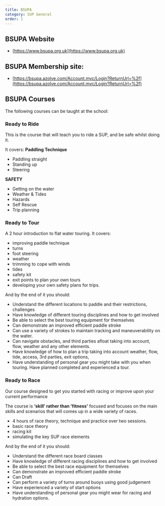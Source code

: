 ```yaml
---
title: BSUPA
category: SUP General
order: 1
---
```


## BSUPA Website
- [https://www.bsupa.org.uk](https://www.bsupa.org.uk)

## BSUPA Membership site:
- [https://bsupa.azolve.com/Account.mvc/Login?ReturnUrl=%2f](https://bsupa.azolve.com/Account.mvc/Login?ReturnUrl=%2f)

## BSUPA Courses
The following courses can be taught at the school:

### Ready to Ride
This is the course that will teach you to ride a SUP, and be safe whilst doing it.

It covers:
**Paddling Technique**
- Paddling straight
- Standing up
- Steering

**SAFETY**
- Getting on the water
- Weather & Tides
- Hazards
- Self Rescue
- Trip planning

### Ready to Tour
A 2 hour introduction to flat water touring.
It covers:
- improving paddle technique
- turns
- foot steering
- weather
- trimming to cope with winds
- tides
- safety kit
- exit points to plan your own tours
- developing your own safety plans for trips.

And by the end of it you should:
- Understand the different locations to paddle and their restrictions, challenges
- Have knowledge of different touring disciplines and how to get involved
- Be able to select the best touring equipment for themselves
- Can demonstrate an improved efficient paddle stroke
- Can use a variety of strokes to maintain tracking and maneuverability on the water.
- Can navigate obstacles, and third parties afloat taking into account, flow, weather and any other elements.
- Have knowledge of how to plan a trip taking into account weather, flow, tide, access, 3rd parties, exit options,
- Have understanding of personal gear you might take with you when touring. Have planned completed and experienced a tour.

### Ready to Race
Our course designed to get you started with racing or improve upon your current performance

The course is **‘skill’ rather than 'fitness'** focused and focuses on the main skills and scenarios that will comes up in a wide variety of races.

- 4 hours of race theory, technique and practice over two sessions.
- basic race theory
- racing kit
- simulating the key SUP race elements

And by the end of it you should:
- Understand the different race board classes
- Have knowledge of different racing disciplines and how to get involved
- Be able to select the best race equipment for themselves
- Can demonstrate an improved efficient paddle stroke
- Can Draft
- Can perform a variety of turns around buoys using good judgement
- Have experienced a variety of start options
- Have understanding of personal gear you might wear for racing and hydration options.
